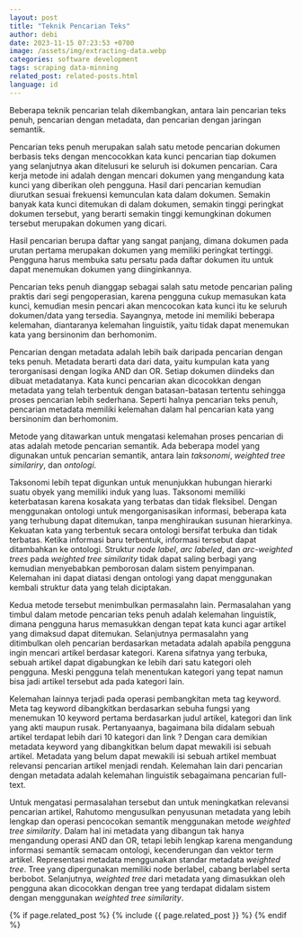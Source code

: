 ```yaml
---
layout: post
title: "Teknik Pencarian Teks"
author: debi
date: 2023-11-15 07:23:53 +0700
image: /assets/img/extracting-data.webp
categories: software development
tags: scraping data-minning
related_post: related-posts.html
language: id
---
```


Beberapa teknik pencarian telah dikembangkan, antara lain pencarian teks penuh, pencarian dengan metadata, dan pencarian dengan jaringan semantik.

Pencarian teks penuh merupakan salah satu metode pencarian dokumen berbasis teks dengan mencocokkan kata kunci pencarian tiap dokumen yang selanjutnya 
akan ditelusuri ke seluruh isi dokumen pencarian. Cara kerja metode ini adalah dengan mencari dokumen yang mengandung kata kunci yang diberikan oleh 
pengguna. Hasil dari pencarian kemudian diurutkan sesuai frekuensi kemunculan kata dalam dokumen. Semakin banyak kata kunci ditemukan di dalam dokumen, 
semakin tinggi peringkat dokumen tersebut, yang berarti semakin tinggi kemungkinan dokumen tersebut merupakan dokumen yang dicari.

Hasil pencarian berupa daftar yang sangat panjang, dimana dokumen pada urutan pertama merupakan dokumen yang memiliki peringkat tertinggi. Pengguna harus 
membuka satu persatu pada daftar dokumen itu untuk dapat menemukan dokumen yang diinginkannya.

Pencarian teks penuh dianggap sebagai salah satu metode pencarian paling praktis dari segi pengoperasian, karena pengguna cukup memasukan kata kunci, kemudian 
mesin pencari akan mencocokan kata kunci itu ke seluruh dokumen/data yang tersedia. Sayangnya, metode ini memiliki beberapa kelemahan, diantaranya kelemahan 
linguistik, yaitu tidak dapat menemukan kata yang bersinonim dan berhomonim.

Pencarian dengan metadata adalah lebih baik daripada pencarian dengan teks penuh. Metadata berarti data dari data, yaitu kumpulan kata yang terorganisasi dengan 
logika AND dan OR. Setiap dokumen diindeks dan dibuat metadatanya. Kata kunci pencarian akan dicocokkan dengan metadata yang telah terbentuk dengan batasan-batasan 
tertentu sehingga proses pencarian lebih sederhana. Seperti halnya pencarian teks penuh, pencarian metadata memiliki kelemahan dalam hal pencarian kata yang bersinonim 
dan berhomonim.

Metode yang ditawarkan untuk mengatasi kelemahan proses pencarian di atas adalah metode pencarian semantik. Ada beberapa model yang digunakan untuk pencarian 
semantik, antara lain *taksonomi*, *weighted tree similariry*, dan *ontologi*.

Taksonomi lebih tepat digunkan untuk menunjukkan hubungan hierarki suatu obyek yang memiliki induk yang luas. Taksonomi memiliki keterbatasan karena kosakata 
yang terbatas dan tidak fleksibel. Dengan menggunakan ontologi untuk mengorganisasikan informasi, beberapa kata yang terhubung dapat ditemukan, tanpa menghiraukan 
susunan hierarkinya. Kekuatan kata yang terbentuk secara ontologi bersifat terbuka dan tidak terbatas. Ketika informasi baru terbentuk, informasi tersebut dapat ditambahkan 
ke ontologi. Struktur *node label*, *arc labeled*, dan *arc-weighted trees* pada *weighted tree similarity* tidak dapat saling berbagi yang kemudian 
menyebabkan pemborosan dalam sistem penyimpanan. Kelemahan ini dapat diatasi dengan ontologi yang dapat menggunakan kembali struktur data yang telah diciptakan.

Kedua metode tersebut menimbulkan permasalahn lain. Permasalahan yang timbul dalam metode pencarian teks penuh adalah kelemahan linguistik, dimana pengguna harus 
memasukkan dengan tepat kata kunci agar artikel yang dimaksud dapat ditemukan. Selanjutnya permasalahn yang ditimbulkan oleh pencarian berdasarkan metadata 
adalah apabila pengguna ingin mencari artikel berdasar kategori. Karena sifatnya yang terbuka, sebuah artikel dapat digabungkan ke lebih dari satu kategori 
oleh pengguna. Meski pengguna telah menentukan kategori yang tepat namun bisa jadi artikel tersebut ada pada kategori lain.

Kelemahan lainnya terjadi pada operasi pembangkitan meta tag keyword. Meta tag keyword dibangkitkan berdasarkan sebuha fungsi yang menemukan 10 keyword pertama 
berdasarkan judul artikel, kategori dan link yang akti maupun rusak. Pertanyaanya, bagaimana bila didalam sebuah artikel terdapat lebih dari 10 kategori dan link ? 
Dengan cara demikian metadata keyword yang dibangkitkan belum dapat mewakili isi sebuah artikel. Metadata yang belum dapat mewakili isi sebuah artikel 
membuat relevansi pencarian artikel menjadi rendah. Kelemahan lain dari pencarian dengan metadata adalah kelemahan linguistik sebagaimana pencarian full-text.

Untuk mengatasi permasalahan tersebut dan untuk meningkatkan relevansi pencarian artikel, Rahutomo mengusulkan penyusunan metadata yang lebih lengkap dan operasi 
pencocokan semantik menggunakan metode *weighted tree similarity*. Dalam hal ini metadata yang dibangun tak hanya mengandung operasi AND dan OR, tetapi lebih 
lengkap karena mengandung informasi semantik semacam ontologi, kecenderungan dan vektor term artikel. Representasi metadata menggunakan standar metadata 
*weighted tree*. Tree yang dipergunakan memiliki node berlabel, cabang berlabel serta berbobot. Selanjutnya, *weighted tree* dari metadata yang dimasukkan oleh 
pengguna akan dicocokkan dengan tree yang terdapat didalam sistem dengan menggunakan *weighted tree similarity*.

{% if page.related_post %}
  {% include {{ page.related_post }} %}
{% endif %}